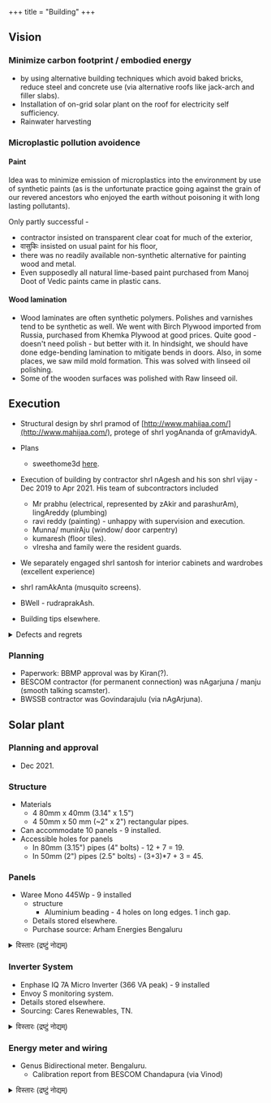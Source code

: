 +++
title = "Building"
+++

## Vision
### Minimize carbon footprint / embodied energy
- by using alternative building techniques which avoid baked bricks, reduce steel and concrete use (via alternative roofs like jack-arch and filler slabs).
- Installation of on-grid solar plant on the roof for electricity self sufficiency.
- Rainwater harvesting
 
### Microplastic pollution avoidence
#### Paint
Idea was to minimize emission of microplastics into the environment by use of synthetic paints (as is the unfortunate practice going against the grain of our revered ancestors who enjoyed the earth without poisoning it with long lasting pollutants).

Only partly successful - 

- contractor insisted on transparent clear coat for much of the exterior, 
- वासुकिः insisted on usual paint for his floor,
- there was no readily available non-synthetic alternative for painting wood and metal.
- Even supposedly all natural lime-based paint purchased from Manoj Doot of Vedic paints came in plastic cans.

#### Wood lamination
- Wood laminates are often synthetic polymers. Polishes and varnishes tend to be synthetic as well. We went with Birch Plywood imported from Russia, purchased from Khemka Plywood at good prices. Quite good - doesn't need polish - but better with it. In hindsight, we should have done edge-bending lamination to mitigate bends in doors. Also, in some places, we saw mild mold formation. This was solved with linseed oil polishing.
- Some of the wooden surfaces was polished with Raw linseed oil.

## Execution
- Structural design by shrI pramod of [http://www.mahijaa.com/](http://www.mahijaa.com/), protege of shrI yogAnanda of grAmavidyA.
- Plans
  - sweethome3d [here](http://www.sweethome3d.com/viewHome.jsp?id=2232).

- Execution of building by contractor shrI nAgesh and his son shrI vijay - Dec 2019 to Apr 2021. His team of subcontractors included 
  - Mr prabhu (electrical, represented by zAkir and parashurAm), lingAreddy (plumbing)
  - ravi reddy (painting) - unhappy with supervision and execution.
  - Munna/ munirAju (window/ door carpentry)
  - kumaresh (floor tiles). 
  - vIresha and family were the resident guards.
- We separately engaged shrI santosh for interior cabinets and wardrobes (excellent experience)
- shrI ramAkAnta (musquito screens). 
- BWell - rudraprakAsh.
- Building tips elsewhere.

<details><summary>Defects and regrets</summary>

- chajja-s - Dissatisified with tile chajja execution. Should have gone with RCC chajja-s in hindsight.
  - Some of the tile chajja-s did not adequately cover the windows! Noticed this months after construction completion. Exposed wood accrued rain damage.
  - L2 front bathroom window shutter top is too close to the steel beam holding up the tiles. Could not even close it in winter.
  - Steel beams used in the tile chajja-s remain unpainted.
- Painter defects
  - l4 FLOOR polishing - black spots
  - l1 floor polishing - bucket placement mark in hall and room
  - Cleaning off putty in 1F deva-gRha remained impossible (painters cited "rough surface").
  - Painters missed certain spots in L3 when applying clear coat paint - back wall and wall above chajja towards the stairs. This led to dampness after rains.
</details>



### Planning
- Paperwork: BBMP approval was by Kiran(?). 
- BESCOM contractor (for permanent connection) was nAgarjuna / manju (smooth talking scamster). 
- BWSSB contractor was Govindarajulu (via nAgArjuna).

## Solar plant
### Planning and approval
- Dec 2021.

### Structure

- Materials
  - 4 80mm x 40mm (3.14" x 1.5")
  - 4 50mm x 50 mm (~2" x 2") rectangular pipes.
- Can accommodate 10 panels - 9 installed.
- Accessible holes for panels
  - In 80mm (3.15") pipes  (4" bolts) - 12 + 7 = 19.
  - In 50mm (2") pipes  (2.5" bolts) - (3+3)*7 + 3 = 45. 

### Panels
- Waree Mono 445Wp - 9 installed
  - structure
    - Aluminium beading - 4 holes on long edges. 1 inch gap.
  - Details stored elsewhere.
  - Purchase source: Arham Energies Bengaluru

<details><summary>विस्तारः (द्रष्टुं नोद्यम्)</summary>

Panel Serial No.: WS09219001787378, WS09219001787374, WS09219001787522, WS09219001787490, WS09219001787619, WS09219001787624, WS09219001787413, WS09219001787483, WS09219001787482

</details>

### Inverter System
- Enphase IQ 7A Micro Inverter (366 VA peak) - 9 installed
- Envoy S monitoring system.
- Details stored elsewhere.
- Sourcing: Cares Renewables, TN.

<details><summary>विस्तारः (द्रष्टुं नोद्यम्)</summary>

Inverters: 122136005411, 122136005441, 122136006812, 122136006900, 122136007305, 122136007544, 122136011781, 122136011788, 122136011862.

Management link [here](https://enlighten.enphaseenergy.com/activations/edit/2568741).
</details>


### Energy meter and wiring
- Genus Bidirectional meter. Bengaluru.
  - Calibration report from BESCOM Chandapura (via Vinod)

<details><summary>विस्तारः (द्रष्टुं नोद्यम्)</summary>

Genus Sl no - 919595. Accuracy class 1. Tested and calibrated by BESCOM Chandapura.

AC wiring - Havells 6mm  
DC wiring - Microtek 4mm
Distribution box with warning label - Sara.
</details>

